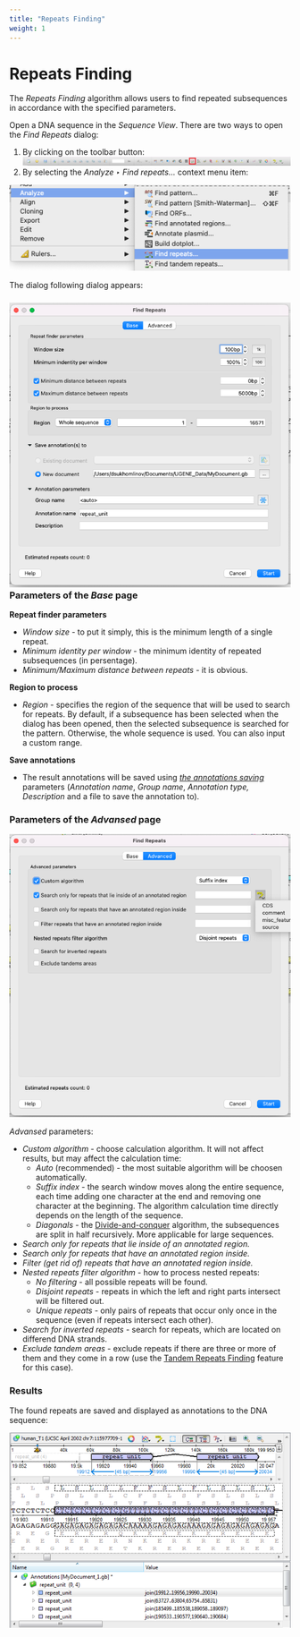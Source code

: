 ```yaml
---
title: "Repeats Finding"
weight: 1
---
```



# Repeats Finding

The _Repeats Finding_ algorithm allows users to find repeated subsequences in accordance with the specified parameters.

Open a DNA sequence in the _Sequence View_. There are two ways to open the _Find Repeats_ dialog:

1.  By clicking on the toolbar button:
    ![](/images/65930735/96666087.png)
2.  By selecting the _Analyze ‣ Find repeats..._ context menu item:

![](/images/65930735/96666088.png)

The dialog following dialog appears:

### ![](/images/65930735/96666089.png)Parameters of the _Base_ page

**Repeat finder parameters**

*   _Window size_ - to put it simply, this is the minimum length of a single repeat.
*   _Minimum identity per window_ - the minimum identity of repeated subsequences (in persentage).
*   _Minimum/Maximum distance between repeats_ - it is obvious.

**Region to process**

*   _Region_ - specifies the region of the sequence that will be used to search for repeats. By default, if a subsequence has been selected when the dialog has been opened, then the selected subsequence is searched for the pattern. Otherwise, the whole sequence is used. You can also input a custom range.

**Save annotations**

*   The result annotations will be saved using [_the annotations saving_](https://doc.ugene.net/wiki/display/UM/Creating+Annotation) parameters (_Annotation name_, _Group name_, _Annotation type, Description_ and a file to save the annotation to).

### Parameters of the _Advansed_ page

![](/images/65930735/96666090.png)

_Advansed_ parameters:

*   _Custom algorithm_ - choose calculation algorithm. It will not affect results, but may affect the calculation time:
    *   _Auto_ (recommended) - the most suitable algorithm will be choosen automatically.
    *   _Suffix index_ - the search window moves along the entire sequence, each time adding one character at the end and removing one character at the beginning. The algorithm calculation time directly depends on the length of the sequence.
    *   _Diagonals_ - the [Divide-and-conquer](https://en.wikipedia.org/wiki/Divide-and-conquer_algorithm) algorithm, the subsequences are split in half recursively. More applicable for large sequences.
*   _Search only for repeats that lie inside of an annotated region._
*   _Search only for repeats that have an annotated region inside._
*   _Filter (get rid of) repeats that have an annotated region inside._
*   _Nested repeats filter algorithm_ \- how to process nested repeats:
    *   _No filtering_ \- all possible repeats will be found.
    *   _Disjoint repeats_ - repeats in which the left and right parts intersect will be filtered out.
    *   _Unique repeats_ - only pairs of repeats that occur only once in the sequence (even if repeats intersect each other).
*   _Search for inverted repeats_ - search for repeats, which are located on differend DNA strands.
*   _Exclude tandem areas_ - exclude repeats if there are three or more of them and they come in a row (use the [Tandem Repeats Finding](tandem-repeats-finding.md) feature for this case).

### Results

The found repeats are saved and displayed as annotations to the DNA sequence:

![](/images/65930735/65930737.png)
